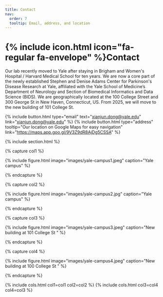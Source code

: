 ```yaml
---
title: Contact
nav:
  order: 7
  tooltip: Email, address, and location
---
```


# {% include icon.html icon="fa-regular fa-envelope" %}Contact

Our lab recently moved to Yale after staying in Brigham and Women's Hospital / Harvard Medical School for ten years. We are now a core part of the newly established Stephen and Denise Adams Center for Parkinson's Disease Research at Yale, affiliated with the Yale School of Medicine’s Department of Neurology and Section of Biomedical Informatics and Data Science (BIDS). We are geographically located at the 100 College Street and 300 George St in New Haven, Connecticut, US. From 2025, we will move to the new building of 101 College St. 

{%
  include button.html
  type="email"
  text="xianjun.dong@yale.edu"
  link="xianjun.dong@yale.edu"
%}
{%
  include button.html
  type="address"
  tooltip="Our location on Google Maps for easy navigation"
  link="https://maps.app.goo.gl/9V3Z9dR8AjDg5CSSA"
%}

{% include section.html %}

{% capture col1 %}

{%
  include figure.html
  image="images/yale-campus1.jpeg"
  caption="Yale campus"
%}

{% endcapture %}

{% capture col2 %}

{%
  include figure.html
  image="images/yale-campus2.jpg"
  caption="Yale campus"
%}

{% endcapture %}

{% capture col3 %}

{%
  include figure.html
  image="images/yale-campus3.jpeg"
  caption="New building at 101 College St "
%}

{% endcapture %}

{% capture col4 %}

{%
  include figure.html
  image="images/yale-campus4.jpeg"
  caption="New building at 100 College St "
%}

{% endcapture %}

{% include cols.html col1=col1 col2=col2 %}
{% include cols.html col3=col4 col4=col3 %}

